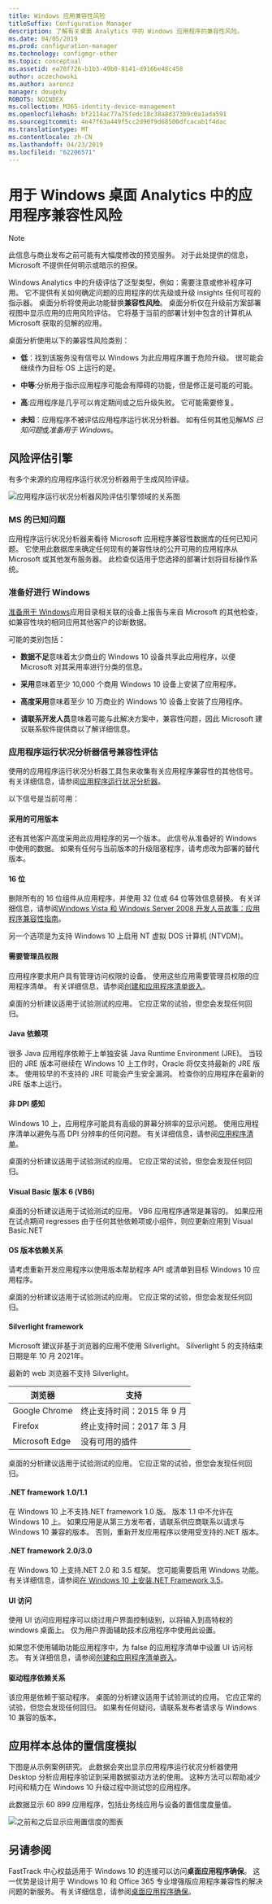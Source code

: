 ```yaml
---
title: Windows 应用兼容性风险
titleSuffix: Configuration Manager
description: 了解有关桌面 Analytics 中的 Windows 应用程序的兼容性风险。
ms.date: 04/05/2019
ms.prod: configuration-manager
ms.technology: configmgr-other
ms.topic: conceptual
ms.assetid: ea78f726-b1b3-49b0-8141-d916be48c458
author: aczechowski
ms.author: aaroncz
manager: dougeby
ROBOTS: NOINDEX
ms.collection: M365-identity-device-management
ms.openlocfilehash: bf2114ac77a75fedc18c38a8d373b9c0a1ada591
ms.sourcegitcommit: 4e47f63a449f5cc2d90f9d68500dfcacab1f4dac
ms.translationtype: MT
ms.contentlocale: zh-CN
ms.lasthandoff: 04/23/2019
ms.locfileid: "62206571"
---
```

# <a name="compatibility-risk-for-windows-apps-in-desktop-analytics"></a>用于 Windows 桌面 Analytics 中的应用程序兼容性风险

> [!Note]  
> 此信息与商业发布之前可能有大幅度修改的预览服务。 对于此处提供的信息，Microsoft 不提供任何明示或暗示的担保。  

Windows Analytics 中的升级评估了泛型类型，例如：需要注意或修补程序可用。 它不提供有关如何确定问题的应用程序的优先级或升级 insights 任何可视的指示器。 桌面分析将使用此功能替换**兼容性风险**。 桌面分析仅在升级前方案部署视图中显示应用的应用风险评估。 它将基于当前的部署计划中包含的计算机从 Microsoft 获取的见解的应用。

桌面分析使用以下的兼容性风险类别：

- **低**：找到该服务没有信号以 Windows 为此应用程序置于危险升级。 很可能会继续作为目标 OS 上运行的是。  

- **中等**:分析用于指示应用程序可能会有障碍的功能，但是修正是可能的可能。  

- **高**:应用程序是几乎可以肯定期间或之后升级失败。 它可能需要修复。  

- **未知**：应用程序不被评估应用程序运行状况分析器。 如有任何其他见解*MS 已知问题*或*准备用于 Windows*。  



## <a name="risk-assessment-engine"></a>风险评估引擎

有多个来源的应用程序运行状况分析器用于生成风险评级。

![应用程序运行状况分析器风险评估引擎领域的关系图](media/aha-risk-assessment-engine.png)


### <a name="ms-known-issues"></a>MS 的已知问题

应用程序运行状况分析器来看待 Microsoft 应用程序兼容性数据库的任何已知问题。 它使用此数据库来确定任何现有的兼容性块的公开可用的应用程序从 Microsoft 或其他发布服务器。 此检查仅适用于您选择的部署计划将目标操作系统。


### <a name="ready-for-windows"></a>准备好进行 Windows

[准备用于 Windows](https://www.readyforwindows.com)应用目录相关联的设备上报告与来自 Microsoft 的其他检查，如兼容性块的相同应用其他客户的诊断数据。 

可能的类别包括：

- **数据不足**意味着太少商业的 Windows 10 设备共享此应用程序，以便 Microsoft 对其采用率进行分类的信息。

- **采用**意味着至少 10,000 个商用 Windows 10 设备上安装了应用程序。  

- **高度采用**意味着至少 10 万商业的 Windows 10 设备上安装了应用程序。  

- **请联系开发人员**意味着可能与此解决方案中，兼容性问题，因此 Microsoft 建议联系软件提供商以了解详细信息。  

### <a name="app-health-analyzer-signals-for-compatibility-assessment"></a>应用程序运行状况分析器信号兼容性评估

使用的应用程序运行状况分析器工具包来收集有关应用程序兼容性的其他信号。 有关详细信息，请参阅[应用程序运行状况分析器](/sccm/desktop-analytics/app-health-analyzer)。

以下信号是当前可用：

#### <a name="adopted-version-available"></a>采用的可用版本

还有其他客户高度采用此应用程序的另一个版本。 此信号从准备好的 Windows 中使用的数据。 如果有任何与当前版本的升级阻塞程序，请考虑改为部署的替代版本。

#### <a name="16-bit"></a>16 位

删除所有的 16 位组件从应用程序，并使用 32 位或 64 位等效信息替换。 有关详细信息，请参阅[Windows Vista 和 Windows Server 2008 开发人员故事：应用程序兼容性指南](https://msdn.microsoft.com/library/aa480152.aspx)。

另一个选项是为支持 Windows 10 上启用 NT 虚拟 DOS 计算机 (NTVDM)。

#### <a name="requires-admin-privileges"></a>需要管理员权限

应用程序要求用户具有管理访问权限的设备。 使用这些应用需要管理员权限的应用程序清单。 有关详细信息，请参阅[创建和应用程序清单嵌入](https://msdn.microsoft.com/library/bb756929.aspx)。
<!--Is this a better, more current link? https://docs.microsoft.com/windows/desktop/sbscs/application-manifests-->

桌面的分析建议适用于试验测试的应用。 它应正常的试验，但您会发现任何回归。

#### <a name="java-dependency"></a>Java 依赖项

很多 Java 应用程序依赖于上单独安装 Java Runtime Environment (JRE)。 当较旧的 JRE 版本可继续在 Windows 10 上工作时，Oracle 将仅支持最新的 JRE 版本。 使用较早的不支持的 JRE 可能会产生安全漏洞。 检查你的应用程序在最新的 JRE 版本上运行。

#### <a name="not-dpi-aware"></a>非 DPI 感知

Windows 10 上，应用程序可能具有高级的屏幕分辨率的显示问题。 使用应用程序清单以避免与高 DPI 分辨率的任何问题。 有关详细信息，请参阅[应用程序清单](https://docs.microsoft.com/windows/desktop/SbsCs/application-manifests)。

桌面的分析建议适用于试验测试的应用。 它应正常的试验，但您会发现任何回归。

#### <a name="visual-basic-version-6-vb6"></a>Visual Basic 版本 6 (VB6)

桌面的分析建议适用于试验测试的应用。 VB6 应用程序通常是兼容的。 如果应用在试点期间 regresses 由于任何其他依赖项或小组件，则应更新应用到 Visual Basic.NET

#### <a name="os-version-dependency"></a>OS 版本依赖关系

请考虑重新开发应用程序以使用版本帮助程序 API 或清单到目标 Windows 10 应用程序。

桌面的分析建议适用于试验测试的应用。 它应正常的试验，但您会发现任何回归。

#### <a name="silverlight-framework"></a>Silverlight framework

Microsoft 建议非基于浏览器的应用不使用 Silverlight。 Silverlight 5 的支持结束日期是年 10 月 2021年。

最新的 web 浏览器不支持 Silverlight。

| 浏览器 | 支持 |
|---------|---------|
| Google Chrome | 终止支持时间：2015 年 9 月 |
| Firefox | 终止支持时间：2017 年 3 月 |
| Microsoft Edge | 没有可用的插件 |

桌面的分析建议适用于试验测试的应用。 它应正常的试验，但您会发现任何回归。

#### <a name="net-framework-1011"></a>.NET framework 1.0/1.1

在 Windows 10 上不支持.NET framework 1.0 版。 版本 1.1 中不允许在 Windows 10 上。 如果应用是从第三方发布者，请联系供应商联系以请求与 Windows 10 兼容的版本。 否则，重新开发应用程序以使用受支持的.NET 版本。

#### <a name="net-framework-2030"></a>.NET framework 2.0/3.0

在 Windows 10 上支持.NET 2.0 和 3.5 框架。 您可能需要启用 Windows 功能。 有关详细信息，请参阅[在 Windows 10 上安装.NET Framework 3.5](https://docs.microsoft.com/dotnet/framework/install/dotnet-35-windows-10)。

#### <a name="ui-access"></a>UI 访问

使用 UI 访问应用程序可以绕过用户界面控制级别，以将输入到高特权的 windows 桌面上。 仅为用户界面辅助技术应用程序中使用此设置。

如果您不使用辅助功能应用程序中，为 false 的应用程序清单中设置 UI 访问标志。 有关详细信息，请参阅[创建和应用程序清单嵌入](https://msdn.microsoft.com/library/bb756929.aspx)。

#### <a name="driver-dependency"></a>驱动程序依赖关系

该应用是依赖于驱动程序。 桌面的分析建议适用于试验测试的应用。 它应正常的试验，但您会发现任何回归。 如果有任何疑问，请联系发布者请求与 Windows 10 兼容的版本。



## <a name="app-confidence-simulation-for-a-sample-population"></a>应用样本总体的置信度模拟

下图是从示例案例研究。 此数据会突出显示应用程序运行状况分析器使用 Desktop 分析应用程序验证到采用数据驱动方法的使用。 这种方法可以帮助减少时间和精力在 Windows 10 升级过程中测试您的应用程序。

此数据显示 60 899 应用程序，包括业务线应用与设备的置信度度量值。

![之前和之后显示应用置信度的图表](media/aha-app-confidence-simulation.png)


## <a name="see-also"></a>另请参阅

FastTrack 中心权益适用于 Windows 10 的连接可以访问**桌面应用程序确保**。 这一优势是设计用于 Windows 10 和 Office 365 专业增强版应用程序兼容性的解决问题的新服务。 有关详细信息，请参阅[桌面应用程序确保](https://docs.microsoft.com/fasttrack/win-10-desktop-app-assure)。
